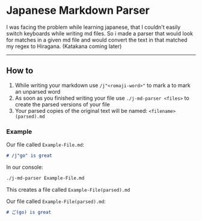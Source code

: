 # Japanese Markdown Parser

I was facing the problem while learning japanese, that I couldn't easily switch keyboards while writing md files.
So i made a parser that would look for matches in a given md file and would convert the text in that matched my regex to Hiragana. (Katakana coming later)

----

## How to

1. While writing your markdown use `/j"<romaji-word>"` to mark a to mark an unparsed word
2. As soon as you finished writing your file use `./j-md-parser <files>` to create the parsed versions of your file
3. Your parsed copies of the original text will be named:  `<filename>(parsed).md`

### Example

Our file called `Example-File.md`:

```md
# /j"go" is great
```

In our console:

```bash
./j-md-parser Example-File.md
```

This creates a file called `Example-File(parsed).md`

Our file called `Example-File(parsed).md`:

```md
# ご(go) is great
```